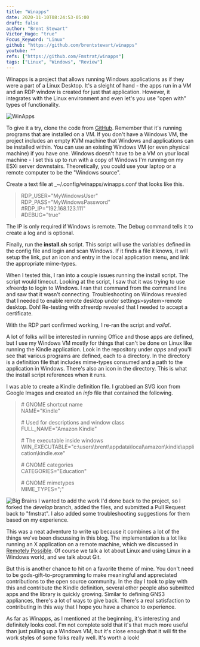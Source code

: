 ```yaml
---
title: "Winapps"
date: 2020-11-10T08:24:53-05:00
draft: false
author: "Brent Stewart"
Victor_Hugo: "true"
Focus_Keyword: "Linux"
github: "https://github.com/brentstewart/winapps"
youtube: ""
refs: ["https://github.com/Fmstrat/winapps"]
tags: ["Linux", "Windows", "Review"]
---
```


Winapps is a project that allows running Windows applications as if they were a part of a Linux Desktop. It's a sleight of hand - the apps run in a VM and an RDP window is created for just that application. However, it integrates with the Linux environment and even let's you use "open with" types of functionality.

![WinApps](https://raw.githubusercontent.com/brentstewart/winapps/develop/demo/demo.gif#floatright)

To give it a try, clone the code from [GitHub](https://github.com/Fmstrat/winapps). Remember that it's running programs that are installed on a VM. If you don't have a Windows VM, the project includes an empty KVM machine that Windows and applications can be installed within. You can use an existing Windows VM (or even physical machine) if you have one. Windows doesn't have to be a VM on your local machine - I set this up to run with a copy of Windows I'm running on my ESXi server downstairs. Theoretically, you could use your laptop or a remote computer to be the "Windows source".

Create a text file at \_~/.config/winapps/winapps.conf that looks like this.

> RDP_USER="MyWindowsUser"  
> RDP_PASS="MyWindowsPassword"  
> #RDP_IP="192.168.123.111"  
> #DEBUG="true"

The IP is only required if Windows is remote. The Debug command tells it to create a log and is optional.

Finally, run the **install.sh** script. This script will use the variables defined in the config file and login and scan Windows. If it finds a file it knows, it will setup the link, put an icon and entry in the local application menu, and link the appropriate mime-types.

When I tested this, I ran into a couple issues running the install script. The script would timeout. Looking at the script, I saw that it was trying to use xfreerdp to login to Windows. I ran that command from the command line and saw that it wasn't connecting. Troubleshooting on Windows revealed that I needed to enable remote desktop under settings>system>remote desktop. Doh! Re-testing with xfreerdp revealed that I needed to accept a certificate.

With the RDP part confirmed working, I re-ran the script and _voila!_.

A lot of folks will be interested in running Office and those apps are defined, but I use my Windows VM mostly for things that can't be done on Linux like running the Kindle application. Look in the repository under _apps_ and you'll see that various programs are defined, each to a directory. In the directory is a definition file that includes mime-types consumed and a path to the application in Windows. There's also an icon in the directory. This is what the install script references when it runs.

I was able to create a Kindle definition file. I grabbed an SVG icon from Google Images and created an _info_ file that contained the following.

> \# GNOME shortcut name  
> NAME="Kindle"
>
> \# Used for descriptions and window class  
> FULL_NAME="Amazon Kindle"
>
> \# The executable inside windows  
> WIN_EXECUTABLE="c:\users\brent\appdata\local\amazon\kindle\application\kindle.exe"
>
> \# GNOME categories  
> CATEGORIES="Education"
>
> \# GNOME mimetypes  
> MIME_TYPES=";"

![Big Brains](https://microfilums.files.wordpress.com/2010/01/2260894625_ea1feecb2a.jpg#floatleft)
I wanted to add the work I'd done back to the project, so I forked the _develop_ branch, added the files, and submitted a Pull Request back to "fmstrat". I also added some troubleshooting suggestions for them based on my experience.

This was a neat adventure to write up because it combines a lot of the things we've been discussing in this blog. The implementation is a lot like running an X application on a remote machine, which we discussed in [Remotely Possible](/Using_SSH5). Of course we talk a lot about Linux and using Linux in a Windows world, and we talk about Git.

But this is another chance to hit on a favorite theme of mine. You don't need to be gods-gift-to-programming to make meaningful and appreciated contributions to the open source community. In the day I took to play with this and contribute the Kindle definition, several other people also submitted apps and the library is quickly growing. Similar to defining GNS3 appliances, there's a lot of ways to give back. There's a real satisfaction to contributing in this way that I hope you have a chance to experience.

As far as Winapps, as I mentioned at the beginning, it's interesting and definitely looks cool. I'm not complete sold that it's that much more useful than just pulling up a Windows VM, but it's close enough that it will fit the work styles of some folks really well. It's worth a look!
